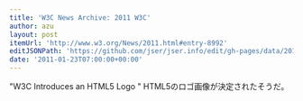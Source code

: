 ```yaml
---
title: 'W3C News Archive: 2011 W3C'
author: azu
layout: post
itemUrl: 'http://www.w3.org/News/2011.html#entry-8992'
editJSONPath: 'https://github.com/jser/jser.info/edit/gh-pages/data/2011/01/index.json'
date: '2011-01-23T07:00:00+00:00'
---
```

"W3C Introduces an HTML5 Logo "
HTML5のロゴ画像が決定されたそうだ。
